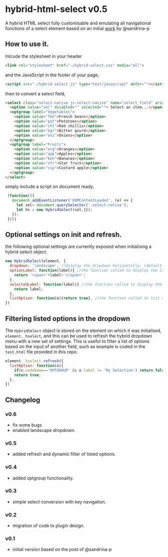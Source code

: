 # hybrid-html-select v0.5
A hybrid HTML select fully customisable and emulating all navigational functions of a select element based on an initial [work](https://css-tricks.com/striking-a-balance-between-native-and-custom-select-elements/) by @sandrina-p

## How to use it.

Inlcude the stylesheet in your header

```html
<link rel="stylesheet" href="./hybrid-select.css" media="all">
```

and the JavaScript in the footer of your page,

```html
<script src="./hybrid-select.js" type="text/javascript" defer=""></script>
```

then to convert a select field,

```html
<select class="select-native js-select-native" name="select_field" aria-labelledby="jobLabel">
  <option value="sel" disabled="" selected=""> Select an item...</span>
  <optgroup label="Vegetables">
    <option value="fbn">French beans</option>
    <option value="pot">Potatoes</option>
    <option value="chl">Red chillis</option>
    <option value="bgr">Bitter gourd</option>
    <option value="oni">Onions</option>
  </optgroup>
  <optgroup label="Fruits">
    <option value="org">Oranges</option>
    <option value="app">Apples</option>
    <option value="bnn">Bananas</option>
    <option value="sfr">Star fruit</option>
    <option value="csp">Custard apple</option>
  </optgroup>
</select>
```

simply include a script on document ready,

```js
 (function(){
   document.addEventListener('DOMContentLoaded', (e) => {
     let sel= document.querySelector('.select-native');
     let hs = new HybridSelect(sel,{});
   });
 })()
```

## Optional settings on init and refresh.

the following optional settings are currently exposed when initialising a hybrid select object.

```js
new HybridSelect(element, {
  dropdown: 'landscape', //display the dropdown horizontally. (default is portrait or vertical menu) 
  optionLabel: function(label){ //the function called to display the label of an option (defaults to <span>label</span>)
    return '<span>'+label+'</span>';
  },
  selectedLabel: function(label){ //the function called to display the selected option label (defaults to label)
    return label;
  },
  listOption: function(o){return true}, //the function called to list an option in the drodpown, default to true.
})
```
## Filtering listed options in the dropdown

The `HybridSelect` object is stored on the element on which it was initialised, `element._hselect`, and this can be used to refresh the hybrid dropdown menu with a new set of settings.  This is useful to filter a list of options based on the input of another field,  such as example is coded in the `test.html` file provided in this repo.

```js
element._hselect.refresh({
  listOption: function(o){
    if(o.nodeName=='OPTGROUP' && o.label != 'My Selection') return false;
    return true;
  },
})
```

## Changelog
### v0.6
* fix some bugs
* enabled landscape dropdown.
### v0.5
* added refresh and dynamic filter of listed options.
### v0.4
* added optgroup functionality.
### v0.3
* simple select conversion with key navigation.
### v0.2
* migration of code to plugin design.
### v0.1
* initial version based on the post of @sandrina-p

